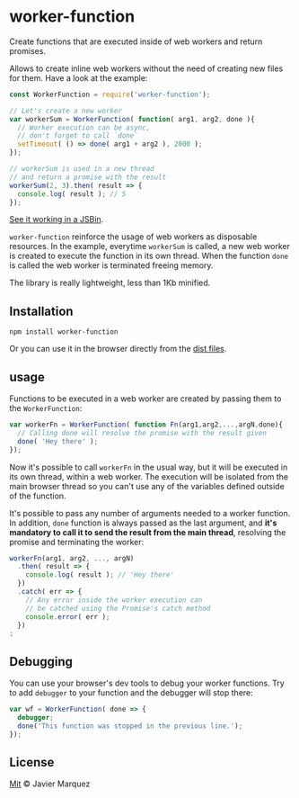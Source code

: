 # worker-function
Create functions that are executed inside of web workers and return promises.

Allows to create inline web workers without the need of creating new files for them. Have a look at the example:

```js
const WorkerFunction = require('worker-function');

// Let's create a new worker
var workerSum = WorkerFunction( function( arg1, arg2, done ){
  // Worker execution can be async,
  // don't forget to call `done`
  setTimeout( () => done( arg1 + arg2 ), 2000 );
});

// workerSum is used in a new thread
// and return a promise with the result
workerSum(2, 3).then( result => {
  console.log( result ); // 5
});
```
[See it working in a JSBin](http://jsbin.com/woyemipavi/edit?js,console).

`worker-function` reinforce the usage of web workers as disposable resources. In the example, everytime `workerSum` is called, a new web worker is created to execute the function in its own thread. When the function `done` is called the web worker is terminated freeing memory.

The library is really lightweight, less than 1Kb minified.

## Installation
```
npm install worker-function
```

Or you can use it in the browser directly from the [dist files](https://github.com/arqex/worker-function/tree/master/dist).

## usage
Functions to be executed in a web worker are created by passing them to the `WorkerFunction`:

```js
var workerFn = WorkerFunction( function Fn(arg1,arg2,...,argN,done){
  // Calling done will resolve the promise with the result given
  done( 'Hey there' );
});
```

Now it's possible to call `workerFn` in the usual way, but it will be executed in its own thread, within a web worker. The execution will be isolated from the main browser thread so you can't use any of the variables defined outside of the function.

It's possible to pass any number of arguments needed to a worker function. In addition, `done` function is always passed as the last argument, and **it's mandatory to call it to send the result from the main thread**, resolving the promise and terminating the worker:

```js
workerFn(arg1, arg2, ..., argN)
  .then( result => {
    console.log( result ); // 'Hey there'
  })
  .catch( err => {
    // Any error inside the worker execution can
    // be catched using the Promise's catch method
    console.error( err );
  })
;
```

## Debugging
You can use your browser's dev tools to debug your worker functions. Try to add `debugger` to your function and the debugger will stop there:

```js
var wf = WorkerFunction( done => {
  debugger;
  done('This function was stopped in the previous line.');
});
```

## License
[Mit](LICENSE) © Javier Marquez

